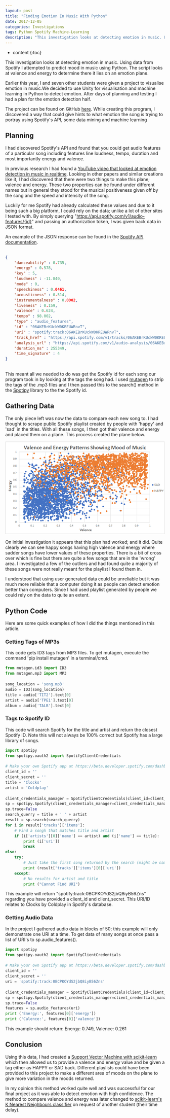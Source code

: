 ```yaml
---
layout: post
title: "Finding Emotion In Music With Python"
date: 2017-12-05
categories: Investigations
tags: Python Spotify Machine-Learning
description: "This investigation looks at detecting emotion in music. Using data from Spotify I attempted to predict mood in music using Python. The script looks at valence and energy to determine there it lies on an emotion plane."
---
```


* content
{:toc}

This investigation looks at detecting emotion in music. Using data from Spotify I attempted to predict mood in music using Python. The script looks at valence and energy to determine there it lies on an emotion plane.

Earlier this year, I and seven other students were given a project to visualise emotion in music.We decided to use Unity for visualisation and machine learning in Python to detect emotion. After days of planning and testing I had a plan for the emotion detection half.

The project can be found on GitHub [here](https://github.com/shash678/Lucy-In-The-Sky-With-Emotion).
While creating this program, I discovered a way that could give hints to what emotion the song is trying to portray using Spotify's API, some data mining and machine learning

<!-- more -->

## Planning
I had discovered Spotify's API and found that you could get audio features of a particular song including features line loudness, tempo, duration and most importantly energy and valence.

In previous research I had found a [YouTube video that looked at emotion detection in music in realtime](https://www.youtube.com/watch?v=eK0M_6LXtKo). Looking in other papers and similar creations like it, I had discovered that there were two things to make this plane; valence and energy. These two properties can be found under different names but in general they stood for the musical positiveness given off by the song and the speed and intensity of the song.

Luckily for me Spotify had already calculated these values and due to it being such a big platform, I could rely on the data; unlike a lot of other sites I tested with. By simply querying "https://api.spotify.com/v1/audio-features/{id}" and passing an authorization token, I was given back data in JSON format.

An example of the JSON response can be found in the [Spotify API documentation](https://developer.spotify.com/web-api/get-audio-features/).

```json

{
    "danceability" : 0.735,
    "energy" : 0.578,
    "key" : 5,
    "loudness" : -11.840,
    "mode" : 0,
    "speechiness" : 0.0461,
    "acousticness" : 0.514,
    "instrumentalness" : 0.0902,
    "liveness" : 0.159,
    "valence" : 0.624,
    "tempo" : 98.002,
    "type" : "audio_features",
    "id" : "06AKEBrKUckW0KREUWRnvT",
    "uri" : "spotify:track:06AKEBrKUckW0KREUWRnvT",
    "track_href" : "https://api.spotify.com/v1/tracks/06AKEBrKUckW0KREUWRnvT",
    "analysis_url" : "https://api.spotify.com/v1/audio-analysis/06AKEBrKUckW0KREUWRnvT",
    "duration_ms" : 255349,
    "time_signature" : 4
}
    
```

This meant all we needed to do was get the Spotify id for each song our program took in by looking at the tags the song had. I used [mutagen](https://github.com/quodlibet/mutagen) to strip the tags of the .mp3 files and I then passed this to the search() method in the [Spotipy](https://github.com/plamere/spotipy) library to the the Spotify id.

## Gathering Data
The only piece left was now the data to compare each new song to. I had thought to scrape public Spotify playlist created by people with 'happy' and 'sad' in the titles. With all these songs, I then got their valence and energy and placed them on a plane. This process created the plane below.

![Valence and Energy Patterns Showing Mood of Music](/images/finding-emotion-in-music-with-python/mining-results.png)

On initial investigation it appears that this plan had worked; and it did. Quite clearly we can see happy songs having high valence and energy where sadder songs have lower values of these properties. There is a bit of cross over which is fine but there are quite a few songs that are in the 'wrong' area. I investigated a few of the outliers and had found quite a majority of these songs were not really meant for the playlist I found them in.

I understood that using user generated data could be unreliable but it was much more reliable that a computer doing it as people can detect emotion better than computers. Since I had used playlist generated by people we could rely on the data to quite an extent.

## Python Code
Here are some quick examples of how I did the things mentioned in this article.

### Getting Tags of MP3s
This code gets ID3 tags from MP3 files. To get mutagen, execute the command 'pip install mutagen' in a terminal/cmd.

```python
from mutagen.id3 import ID3
from mutagen.mp3 import MP3

song_location = 'song.mp3'
audio = ID3(song_location)
title = audio['TIT2'].text[0]
artist = audio['TPE1'].text[0]
album = audio['TALB'].text[0]

```

### Tags to Spotify ID
This code will search Spotify for the title and artist and return the closest Spotify ID. Note this will not always be 100% correct but Spotify has a large library of songs.

```python
import spotipy
from spotipy.oauth2 import SpotifyClientCredentials

# Make your own Spotify app at https://beta.developer.spotify.com/dashboard/applications
client_id = ''
client_secret = ''
title = 'Clocks'
artist = 'Coldplay'

client_credentials_manager = SpotifyClientCredentials(client_id=client_id, client_secret=client_secret)
sp = spotipy.Spotify(client_credentials_manager=client_credentials_manager)
sp.trace=False
search_querry = title + ' ' + artist
result = sp.search(search_querry)
for i in result['tracks']['items']:
    # Find a songh that matches title and artist
    if (i['artists'][0]['name'] == artist) and (i['name'] == title):
        print (i['uri'])
        break
else:
    try:
        # Just take the first song returned by the search (might be named differently)
        print (result['tracks']['items'][0]['uri'])
    except:
        # No results for artist and title
        print ("Cannot Find URI")

```

This example will return "spotify:track:0BCPKOYdS2jbQ8iyB56Zns" regarding you have provided a client_id and client_secret. This URI/ID relates to Clocks by Coldplay in Spotify's database.

### Getting Audio Data
In the project I gathered audio data in blocks of 50; this example will only demonstrate one URI at a time. To get data of many songs at once pass a list of URI's to sp.audio_features().

```python
import spotipy
from spotipy.oauth2 import SpotifyClientCredentials

# Make your own Spotify app at https://beta.developer.spotify.com/dashboard/applications
client_id = ''
client_secret = ''
uri = 'spotify:track:0BCPKOYdS2jbQ8iyB56Zns'

client_credentials_manager = SpotifyClientCredentials(client_id=client_id, client_secret=client_secret)
sp = spotipy.Spotify(client_credentials_manager=client_credentials_manager)
sp.trace=False
features = sp.audio_features(uri)
print ('Energy:', features[0]['energy'])
print ('Calence:', features[0]['valence'])

```

This example should return: Energy: 0.749, Valence: 0.261

## Conclusion
Using this data, I had created a [Support Vector Machine with scikit-learn](http://scikit-learn.org/stable/modules/svm.html) which then allowed us to provide a valence and energy value and be given a tag either as HAPPY or SAD back. Different playlists could have been provided to this project to make a different area of moods on the plane to give more variation in the moods returned.

In my opinion this method worked quite well and was successful for our final project as it was able to detect emotion with high confidence. The method to compare valence and energy was later changed to [scikit-learn's K Nearest Neighbours classifier](http://scikit-learn.org/stable/modules/generated/sklearn.neighbors.KNeighborsClassifier.html) on request of another student (their time delay).

